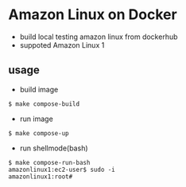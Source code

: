 # Amazon Linux on Docker

- build local testing amazon linux from dockerhub
- suppoted Amazon Linux 1

## usage

- build image

```
$ make compose-build
```

- run image

```
$ make compose-up
```

- run shellmode(bash)

```
$ make compose-run-bash
amazonlinux1:ec2-user$ sudo -i
amazonlinux1:root#
```

